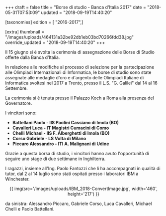 +++
draft = false
title = "Borse di studio - Banca d'Italia 2017"
date = "2018-05-31T07:53:09"
updated = "2018-09-19T14:40:20"

[taxonomies]
edition = [ "2016-2017",]

[extra]
thumbnail = "/images/uploads/464131a32be92db1eb03bd70266fdd38.jpg"
override_updated = "2018-09-19T14:40:20"
+++

Il 15 giugno si è svolta la cerimonia di assegnazione delle Borse di Studio offerte dalla Banca d’Italia.

In relazione alle modifiche al processo di selezione per la partecipazione alle Olimpiadi Internazionali di Informatica, le borse di studio sono state assegnate alle medaglie d'oro e d'argento delle Olimpiadi Italiane di Informatica svoltesi nel 2017 a Trento, presso il L.S. "G. Galilei" dal 14 al 16 Settembre.

La cerimonia si è tenuta presso il Palazzo Koch a Roma alla presenza del Governatore.

I vincitori sono:

- **Battellani Paolo - IIS Paolini Cassiano di Imola (BO)**
- **Cavalleri Luca - IT Magistri Cumacini di Como**
- **Chelli Michael - IIS F. Alberghetti di Imola (BO)**
- **Corso Gabriele - LS Volta di Milano**
- **Piccaro Alessandro - ITI A. Malignani di Udine**

Grazie a questa borsa di studio, i vincitori hanno avuto l'opportunità di seguire uno stage di due settimane in Inghilterra.

I ragazzi, insieme all'Ing. Paolo Fantozzi che li ha accompagnati in qualità di tutor, dal 2 al 14 luglio sono stati ospitati presso i laboratori IBM a Winchester.

<div style="text-align: center;">

{{ img(src='/images/uploads/IBM_2018-ConvertImage.jpg', width='460', height='217') }}

</div>
da sinistra: Alessandro Piccaro, Gabriele Corso, Luca Cavalleri, Michael Chelli e Paolo Battellani.
